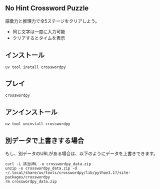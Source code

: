 ## No Hint Crossword Puzzle

語彙力と推理力で全5ステージをクリアしよう。

* 同じ文字は一度に入力可能
* クリアするとタイムを表示

## インストール

```
uv tool install crosswordpy
```

## プレイ

```
crosswordpy
```

## アンインストール

```
uv tool uninstall crosswordpy
```

## 別データで上書きする場合

もし、別データのURLがある場合は、以下のようにデータを上書きできます。

```
curl -L 該当URL -o crosswordpy_data.zip
unzip -o crosswordpy_data.zip -d ~/.local/share/uv/tools/crosswordpy/lib/python3.1?/site-packages/crosswordpy
rm crosswordpy_data.zip
```
